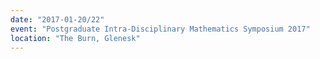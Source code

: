 ```yaml
---
date: "2017-01-20/22"
event: "Postgraduate Intra-Disciplinary Mathematics Symposium 2017"
location: "The Burn, Glenesk"
---
```

